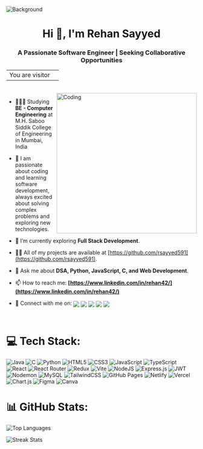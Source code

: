 ![Background](https://github-production-user-asset-6210df.s3.amazonaws.com/99045557/338309312-18b4c261-0a1f-46ed-ac3d-8a9ca36f8f97.gif?X-Amz-Algorithm=AWS4-HMAC-SHA256&X-Amz-Credential=AKIAVCODYLSA53PQK4ZA%2F20250118%2Fus-east-1%2Fs3%2Faws4_request&X-Amz-Date=20250118T133309Z&X-Amz-Expires=300&X-Amz-Signature=f8519732513a6e43e57c3b1e3af6354ef366808e3e1f49b82e01c38040382a42&X-Amz-SignedHeaders=host)
<h1 align="center">Hi 👋, I'm Rehan Sayyed</h1>
<h3 align="center">A Passionate Software Engineer | Seeking Collaborative Opportunities</h3>
<table align="center">
  <tr>
    <td>You are visitor</td>
    <td><img src="https://profile-counter.glitch.me/rsayyed591/count.svg" alt="" /></td>
  </tr>
</table>

<br>
<img align="right" alt="Coding" width="371" src="https://valesh.dev/images/coder.gif">  

- 👨🏼‍🎓 Studying **BE - Computer Engineering** at M.H. Saboo Siddik College of Engineering in Mumbai, India  

- 🔭 I am passionate about coding and learning software development, always excited about solving complex problems and exploring new technologies.  

- 🌱 I’m currently exploring **Full Stack Development**.

- 👨‍💻 All of my projects are available at [https://github.com/rsayyed591](https://github.com/rsayyed591).

- 💬 Ask me about **DSA, Python, JavaScript, C, and Web Development**.

- 📫 How to reach me: **[https://www.linkedin.com/in/rehan42/](https://www.linkedin.com/in/rehan42/)**  

- 🤝 Connect with me on:
  <a href="https://www.linkedin.com/in/rehan42" target="_blank" > <img src="https://img.shields.io/badge/LinkedIn-%230077B5.svg?logo=linkedin&logoColor=white" style="vertical-align: middle;" /></a>
  <a href="mailto:rehansayyed591@gmail.com" target="_blank"> <img src="https://img.shields.io/badge/Gmail-D14836?logo=gmail&logoColor=white" style="vertical-align: middle;" /></a>
  <a href="https://github.com/rsayyed591" target="_blank"> <img src="https://img.shields.io/badge/GitHub-181717?logo=github&logoColor=white" style="vertical-align: middle;" /></a>
  <a href="https://www.hackerrank.com/rehansayyed591" target="_blank"> <img src="https://img.shields.io/badge/Hackerrank-2EC866?logo=hackerrank&logoColor=white" style="vertical-align: middle;" /></a>
  <a href="https://leetcode.com/rehansayyed591" target="_blank"> <img src="https://img.shields.io/badge/LeetCode-FFA116?logo=leetcode&logoColor=white" style="vertical-align: middle;" /></a>
<br>

# 💻 Tech Stack:
![Java](https://img.shields.io/badge/java-%23ED8B00.svg?style=for-the-badge&logo=openjdk&logoColor=white) 
![C](https://img.shields.io/badge/c-%2300599C.svg?style=for-the-badge&logo=c&logoColor=white)
![Python](https://img.shields.io/badge/python-3670A0?style=for-the-badge&logo=python&logoColor=ffdd54)
![HTML5](https://img.shields.io/badge/html5-%23E34F26.svg?style=for-the-badge&logo=html5&logoColor=white) 
![CSS3](https://img.shields.io/badge/css3-%231572B6.svg?style=for-the-badge&logo=css3&logoColor=white) 
![JavaScript](https://img.shields.io/badge/javascript-%23323330.svg?style=for-the-badge&logo=javascript&logoColor=%23F7DF1E) 
![TypeScript](https://img.shields.io/badge/typescript-%23007ACC.svg?style=for-the-badge&logo=typescript&logoColor=white) 
![React](https://img.shields.io/badge/react-%2320232a.svg?style=for-the-badge&logo=react&logoColor=%2361DAFB) 
![React Router](https://img.shields.io/badge/React_Router-CA4245?style=for-the-badge&logo=react-router&logoColor=white) 
![Redux](https://img.shields.io/badge/redux-%23593d88.svg?style=for-the-badge&logo=redux&logoColor=white) 
![Vite](https://img.shields.io/badge/vite-%23646CFF.svg?style=for-the-badge&logo=vite&logoColor=white)
![NodeJS](https://img.shields.io/badge/node.js-6DA55F?style=for-the-badge&logo=node.js&logoColor=white) 
![Express.js](https://img.shields.io/badge/express.js-%23404d59.svg?style=for-the-badge&logo=express&logoColor=%2361DAFB) 
![JWT](https://img.shields.io/badge/JWT-black?style=for-the-badge&logo=JSON%20web%20tokens) 
![Nodemon](https://img.shields.io/badge/NODEMON-%23323330.svg?style=for-the-badge&logo=nodemon&logoColor=%BBDEAD) 
![MySQL](https://img.shields.io/badge/mysql-%2300f.svg?style=for-the-badge&logo=mysql&logoColor=white)
![TailwindCSS](https://img.shields.io/badge/tailwindcss-%2338B2AC.svg?style=for-the-badge&logo=tailwind-css&logoColor=white)
![GitHub Pages](https://img.shields.io/badge/github%20pages-121013?style=for-the-badge&logo=github&logoColor=white) 
![Netlify](https://img.shields.io/badge/netlify-%23000000.svg?style=for-the-badge&logo=netlify&logoColor=#00C7B7)
![Vercel](https://img.shields.io/badge/vercel-%23000000.svg?style=for-the-badge&logo=vercel&logoColor=white) 
![Chart.js](https://img.shields.io/badge/chart.js-F5788D.svg?style=for-the-badge&logo=chart.js&logoColor=white) 
![Figma](https://img.shields.io/badge/figma-%23F24E1E.svg?style=for-the-badge&logo=figma&logoColor=white) 
![Canva](https://img.shields.io/badge/canva-%2300C4CC.svg?style=for-the-badge&logo=canva&logoColor=white)

# 📊 GitHub Stats:  
![Top Languages](https://github-readme-stats.vercel.app/api/top-langs/?username=rsayyed591&theme=dark&layout=compact) <p><img align="center" src="https://github-readme-streak-stats.herokuapp.com/?user=rsayyed591&" alt="Streak Stats" /></p>
